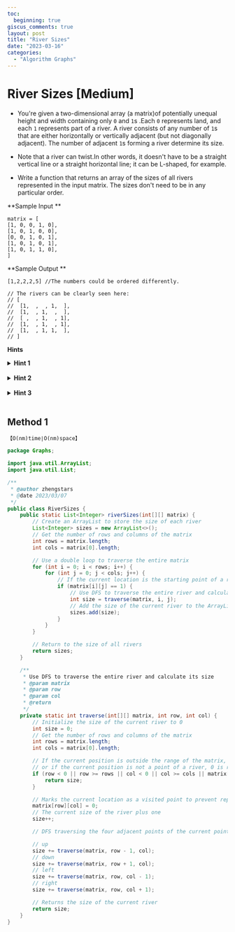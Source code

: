 ```yaml
---
toc:
  beginning: true
giscus_comments: true
layout: post
title: "River Sizes"
date: "2023-03-16"
categories:
  - "Algorithm Graphs"
---
```


# River Sizes [Medium]

- You're given a two-dimensional array (a matrix)of potentially unequal height and width containing only `0` and `1`s .Each `0` represents land, and each `1` represents part of a river. A river consists of any number of `1`s that are either horizontally or vertically adjacent (but not diagonally adjacent). The number of adjacent `1`s forming a river determine its size.

- Note that a river can twist.In other words, it doesn't have to be a straight vertical line or a straight horizontal line; it can be L-shaped, for example.

- Write a function that returns an array of the sizes of all rivers represented in the input matrix. The sizes don't need to be in any particular order.




**Sample Input **

````
matrix = [
[1, 0, 0, 1, 0],
[1, 0, 1, 0, 0],
[0, 0, 1, 0, 1],
[1, 0, 1, 0, 1],
[1, 0, 1, 1, 0],
]
````

**Sample Output **

```
[1,2,2,2,5] //The numbers could be ordered differently.

// The rivers can be clearly seen here:
// [
// 	[1,  ,  , 1,  ],
// 	[1,  , 1,  ,  ],
// 	[ ,  , 1,  , 1],
// 	[1,  , 1,  , 1],
// 	[1,  , 1, 1,  ],
// ]

```



**Hints**
<br>

<details> <summary><b>Hint 1</b></summary>
    <br>
    <i><strong> Since you must return the sizes of rivers,which consist of horizontally and vertically adjacent 1s in the input matrix,you must somehow keep track of groups of neighboring 1s as you traverse the matrix. Try treating the matrix as a graph, where each element in the matrix is a node in the graph with up to 4 neighboring nodes (above, below, to the left, and to the right), and traverse it using a popular graph-traversal algorithm like Depth-first Search or Breadth-first Search. </strong></i>
</details>

<br>

<details> <summary><b>Hint 2</b></summary>
    <br>
    <i><strong> By traversing the matrix using DFS or BFS as mentioned in Hint #1, any time that you encounter a 1 you can traverse the entire river that this 1 is a part of (and keep track of its size)by simply iterating through the given node's neighboring nodes and their own neighboring nodes so long as the nodes are 1s. </strong></i>
</details>

<br>

<details> <summary><b>Hint 3</b></summary>
    <br>
    <i><strong> Naturally, many nodes in the graph mentioned in Hint #1 will have overlapping neighboring nodes, and as you traverse the matrix, you will undoubtedly encounter nodes that you have previously visited.In order to prevent mistakenly calculating the same river's size multiple times and to avoid doing needless computational work, try keeping track of every node that you visit in an auxiliary data structure and only performing important computations on unvisited nodes. What data structure would be ideal here? </strong></i>
</details>

<br>

## Method 1

```tex
【O(nm)time∣O(nm)space】
```

```java
package Graphs;

import java.util.ArrayList;
import java.util.List;

/**
 * @author zhengstars
 * @date 2023/03/07
 */
public class RiverSizes {
    public static List<Integer> riverSizes(int[][] matrix) {
        // Create an ArrayList to store the size of each river
        List<Integer> sizes = new ArrayList<>();
        // Get the number of rows and columns of the matrix
        int rows = matrix.length;
        int cols = matrix[0].length;

        // Use a double loop to traverse the entire matrix
        for (int i = 0; i < rows; i++) {
            for (int j = 0; j < cols; j++) {
                // If the current location is the starting point of a river
                if (matrix[i][j] == 1) {
                    // Use DFS to traverse the entire river and calculate its size
                    int size = traverse(matrix, i, j);
                    // Add the size of the current river to the ArrayList
                    sizes.add(size);
                }
            }
        }

        // Return to the size of all rivers
        return sizes;
    }

    /**
     * Use DFS to traverse the entire river and calculate its size
     * @param matrix
     * @param row
     * @param col
     * @return
     */
    private static int traverse(int[][] matrix, int row, int col) {
        // Initialize the size of the current river to 0
        int size = 0;
        // Get the number of rows and columns of the matrix
        int rows = matrix.length;
        int cols = matrix[0].length;

        // If the current position is outside the range of the matrix,
        // or if the current position is not a point of a river, 0 is returned directly.
        if (row < 0 || row >= rows || col < 0 || col >= cols || matrix[row][col] == 0) {
            return size;
        }

        // Marks the current location as a visited point to prevent repeated traversal
        matrix[row][col] = 0;
        // The current size of the river plus one
        size++;

        // DFS traversing the four adjacent points of the current point

        // up
        size += traverse(matrix, row - 1, col);
        // down
        size += traverse(matrix, row + 1, col);
        // left
        size += traverse(matrix, row, col - 1);
        // right
        size += traverse(matrix, row, col + 1);

        // Returns the size of the current river
        return size;
    }
}

```
